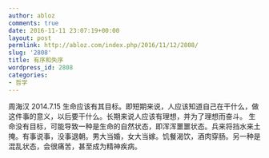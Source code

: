 ```yaml
---
author: abloz
comments: true
date: 2016-11-11 23:07:19+00:00
layout: post
permlink: http://abloz.com/index.php/2016/11/12/2808/
slug: '2808'
title: 有序和失序
wordpress_id: 2808
categories:
- 哲学
---
```


周海汉 2014.7.15
生命应该有其目标。即短期来说，人应该知道自己在干什么，做这件事的意义，以后要干什么。长期来说人应该有理想，并为了理想而奋斗。
生命没有目标，可能导致一种是生命的自然状态，即浑浑噩噩状态。兵来将挡水来土掩。有事说事，没事退朝。男大当婚，女大当嫁。饥餐渴饮，酒肉穿肠。另一种是混乱状态，会很痛苦，甚至成为精神疾病。
